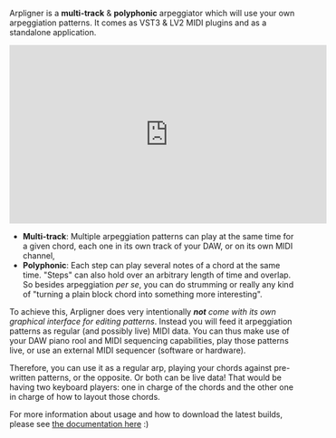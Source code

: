 Arpligner is a **multi-track** & **polyphonic** arpeggiator which will use your
own arpeggiation patterns. It comes as VST3 & LV2 MIDI plugins and as a standalone application.

<iframe width="560" height="315" src="https://www.youtube.com/embed/IQ9GFEaS4Ag" title="YouTube video player" frameborder="0" allow="accelerometer; autoplay; clipboard-write; encrypted-media; gyroscope; picture-in-picture; web-share" allowfullscreen></iframe>

- **Multi-track**: Multiple arpeggiation patterns can play at the same time for
  a given chord, each one in its own track of your DAW, or on its own MIDI
  channel,
- **Polyphonic**: Each step can play several notes of a chord at the same
  time. "Steps" can also hold over an arbitrary length of time and overlap.  So
  besides arpeggiation _per se_, you can do strumming or really any kind of
  "turning a plain block chord into something more interesting".

To achieve this, Arpligner does very intentionally _**not** come with its own
graphical interface for editing patterns_. Instead you will feed it arpeggiation patterns
as regular (and possibly live) MIDI data. You can thus
make use of your DAW piano rool and MIDI sequencing capabilities, play those
patterns live, or use an external MIDI sequencer (software or hardware).

Therefore, you can use it as a regular arp, playing your chords against
pre-written patterns, or the opposite. Or both can be live data! That would be
having two keyboard players: one in charge of the chords and the other one in
charge of how to layout those chords.

For more information about usage and how to download the latest builds, please see [the documentation here](https://github.com/YPares/arpligner/blob/master/README.md) :)

